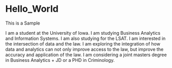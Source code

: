 # Hello_World
This is a  Sample

I am a student at the University of Iowa.  I am studying Business Analytics and Information Systems.  I am also studying for the LSAT.  I am interested in the intersection of data and the law.  I am exploring the integration of how data and analytics can not only improve access to the law, but improve the accuracy and application of the law.  I am considering a joint masters degree in Business Analytics + JD or a PHD in Criminology.      
